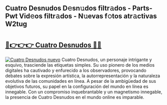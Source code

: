 ## Cuatro Desnudos D𝚎sn𝚞dos filtr𝚊dos - Parts-Pwt Vid𝚎os filtr𝚊dos - N𝚞evas f𝚘tos atr𝚊ctivas W2tug

# <h2><a href="http://mb72fqk.tromn.icu/?c=Cuatro+Desnudos">🔗👉👉👉 Cuatro Desnudos 🔗🔗</a></h2>

[![Cuatro Desnudos nuevo](https://i.imgur.com/pEAQMta.gif)](http://mb72fqk.tromn.icu/?c=Cuatro+Desnudos)
Cuatro Desnudos, un personaje intrigante y esquivo, trasciende las etiquetas simples. Su uso pionero de los medios digitales ha cautivado y enfurecido a los observadores, provocando debates sobre la expresión artística, la autorrepresentación y la naturaleza evolutiva de las comunidades en línea. A pesar de la ambigüedad de sus objetivos futuros, su papel en la configuración del mundo en línea es innegable. Con un compromiso inquebrantable y un magnetismo innegable, la presencia de Cuatro Desnudos en el mundo online es imparable.

